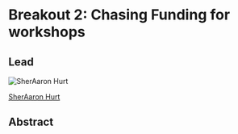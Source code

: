 # Breakout 2: **Chasing Funding for workshops**

## Lead

![SherAaron Hurt](http://carpentries.org/img/team/8.jpg)

[SherAaron Hurt](https://twitter.com/SherAaronHurt)




## Abstract
